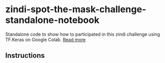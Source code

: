 # zindi-spot-the-mask-challenge-standalone-notebook

Standalone code to show how to participated in this zindi challenge using TF.Keras on Google Colab. [Read more](https://zindi.africa/competitions/zindiweekendz-learning-spot-the-mask-challenge/)

## Instructions
